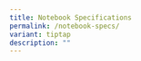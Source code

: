 ```yaml
---
title: Notebook Specifications
permalink: /notebook-specs/
variant: tiptap
description: ""
---
```

<p></p>
<p></p>